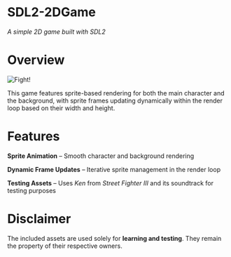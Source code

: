 # SDL2-2DGame
*A simple 2D game built with SDL2*
# Overview
![Fight!](https://github.com/user-attachments/assets/4952847d-f93f-4f90-bd67-52228d8a1223)

This game features sprite-based rendering for both the main character and the background, with sprite frames updating dynamically within the render loop based on their width and height.

# Features

 **Sprite Animation** – Smooth character and background rendering

 **Dynamic Frame Updates** – Iterative sprite management in the render loop

 **Testing Assets** – Uses *Ken* from *Street Fighter III* and its soundtrack for testing purposes

# Disclaimer

The included assets are used solely for **learning and testing**. They remain the property of their respective owners.
